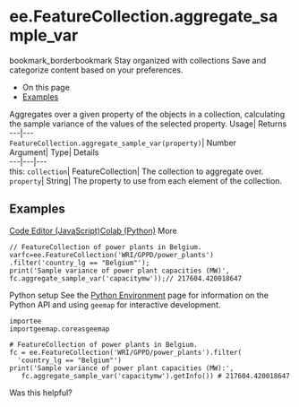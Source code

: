  
#  ee.FeatureCollection.aggregate_sample_var
bookmark_borderbookmark Stay organized with collections  Save and categorize content based on your preferences.
  * On this page
  * [Examples](https://developers.google.com/earth-engine/apidocs/ee-featurecollection-aggregate_sample_var#examples)


Aggregates over a given property of the objects in a collection, calculating the sample variance of the values of the selected property. 
Usage| Returns  
---|---  
`FeatureCollection.aggregate_sample_var(property)`| Number  
Argument| Type| Details  
---|---|---  
this: `collection`| FeatureCollection| The collection to aggregate over.  
`property`| String| The property to use from each element of the collection.  
## Examples
[Code Editor (JavaScript)](https://developers.google.com/earth-engine/apidocs/ee-featurecollection-aggregate_sample_var#code-editor-javascript-sample)[Colab (Python)](https://developers.google.com/earth-engine/apidocs/ee-featurecollection-aggregate_sample_var#colab-python-sample) More
```
// FeatureCollection of power plants in Belgium.
varfc=ee.FeatureCollection('WRI/GPPD/power_plants')
.filter('country_lg == "Belgium"');
print('Sample variance of power plant capacities (MW)',
fc.aggregate_sample_var('capacitymw'));// 217604.420018647
```
Python setup
See the [ Python Environment](https://developers.google.com/earth-engine/guides/python_install) page for information on the Python API and using `geemap` for interactive development.
```
importee
importgeemap.coreasgeemap
```
```
# FeatureCollection of power plants in Belgium.
fc = ee.FeatureCollection('WRI/GPPD/power_plants').filter(
  'country_lg == "Belgium"')
print('Sample variance of power plant capacities (MW):',
   fc.aggregate_sample_var('capacitymw').getInfo()) # 217604.420018647
```

Was this helpful?
